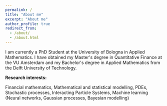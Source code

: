 ```yaml
---
permalink: /
title: "About me"
excerpt: "About me"
author_profile: true
redirect_from: 
  - /about/
  - /about.html
---
```


I am currently a PhD Student at the University of Bologna in Applied Mathematics. I have obtained my Master's degree in Quantitative Finance at the VU Amsterdam and my Bachelor's degree in Applied Mathematics from the Delft University of Technology. 

**Research interests:**

Financial mathematics, Mathematical and statistical modelling, PDEs, Stochastic processes, Interacting Particle Systems, Machine learning (Neural networks, Gaussian processes, Bayesian modelling)



